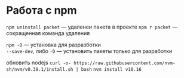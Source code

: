 # Работа с npm

`npm uninstall packet` — удаленеи пакета в проекте
`npm r packet` — сокращенная команда удаления

`npm -D` — установка для разразботки <br>
`--save-dev`, либо `-D` — установить пакеты только для разработки

обновить nodejs
`curl -o- https://raw.githubusercontent.com/nvm-sh/nvm/v0.39.1/install.sh | bash`
`nvm install v10.16`